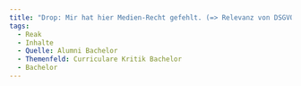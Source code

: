 ```yaml
---
title: "Drop: Mir hat hier Medien-Recht gefehlt. (=> Relevanz von DSGVO, Barrierefreiheit etc. in den Fordergrund stellen)"
tags:
  - Reak
  - Inhalte
  - Quelle: Alumni Bachelor
  - Themenfeld: Curriculare Kritik Bachelor
  - Bachelor
---
```

